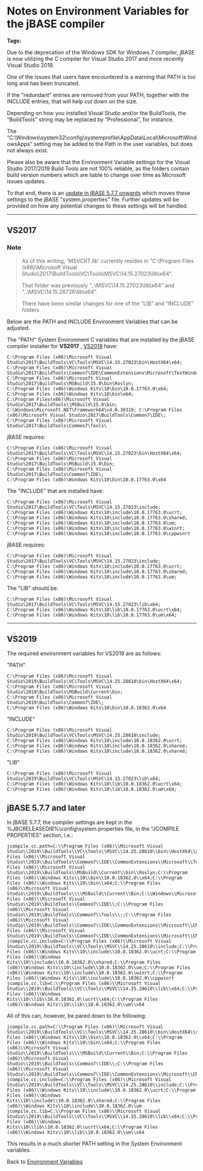 # Notes on Environment Variables for the jBASE compiler

<PageHeader />

**Tags:**
<badge text='path' vertical='middle' />
<badge text='windows' vertical='middle' />
<badge text='compiler' vertical='middle' />
<badge text='environment variables' vertical='middle' />

Due to the deprecation of the Windows SDK for Windows 7 compiler, jBASE is now utilizing the C compiler for Visual Studio 2017 and more recently Visual Studio 2019.

One of the issues that users have encountered is a warning that PATH is too long and has been truncated.

If the "redundant" entries are removed from your PATH, together with the INCLUDE entries, that will help cut down on the size.

Depending on how you installed Visual Studio and/or the BuildTools, the “BuildTools” string may be replaced by “Professional”, for instance.

The “C:\Windows\system32\config\systemprofile\AppData\Local\Microsoft\WindowsApps” setting may be added to the Path in the user variables, but does not always exist.

Please also be aware that the Environment Variable settings for the Visual Studio 2017/2019 Build Tools are not 100% reliable, as the folders contain build version numbers which are liable to change over time as Microsoft issues updates.

To that end, there is an [update in jBASE 5.7.7 onwards](#jbase-577-and-later) which moves these settings to the jBASE "system.properties" file.  Further updates will be provided on how any potential changes to these settings will be handled.

* * *

## VS2017

### Note

>As of this writing, 'MSVCRT.lib' currently resides in “C:\Program Files (x86)\Microsoft Visual Studio\2017\BuildTools\VC\Tools\MSVC\14.15.27023\lib\x64”.
>
>That folder was previously “..\MSVC\14.15.27023\lib\x64” and "..\MSVC\14.15.26726\lib\x64”.
>
>There have been similar changes for one of the “LIB” and “INCLUDE” folders

Below are the PATH and INCLUDE Environment Variables that can be adjusted.

The "PATH" System Environment C variables that are installed by the jBASE compiler installer for **VS2017** , [VS2019](#vs2019) have:

```
C:\Program Files (x86)\Microsoft Visual Studio\2017\BuildTools\VC\Tools\MSVC\14.15.27023\bin\HostX64\x64;
C:\Program Files (x86)\Microsoft Visual Studio\2017\BuildTools\Common7\IDE\CommonExtensions\Microsoft\TestWindow;
C:\Program Files (x86)\Microsoft Visual Studio\2017\BuildTools\MSBuild\15.0\bin\Roslyn;
C:\Program Files (x86)\Windows Kits\10\bin\10.0.17763.0\x64;
C:\Program Files (x86)\Windows Kits\10\bin\x64;
C:\Program Files(x86)\Microsoft Visual Studio\2017\BuildTools\\MSBuild\15.0\bin;
C:\Windows\Microsoft.NET\Framework64\v4.0.30319; C:\Program Files (x86)\Microsoft Visual Studio\2017\BuildTools\Common7\IDE\;
C:\Program Files (x86)\Microsoft Visual Studio\2017\BuildTools\Common7\Tools\
```

jBASE requires:

```
C:\Program Files (x86)\Microsoft Visual Studio\2017\BuildTools\VC\Tools\MSVC\14.15.27023\bin\HostX64\x64;
C:\Program Files (x86)\Microsoft Visual Studio\2017\BuildTools\MSBuild\15.0\bin;
C:\Program Files (x86)\Microsoft Visual Studio\2017\BuildTools\Common7\IDE\;
C:\Program Files (x86)\Windows Kits\10\bin\10.0.17763.0\x64
```

The "INCLUDE" that are installed have:

```
C:\Program Files (x86)\Microsoft Visual Studio\2017\BuildTools\VC\Tools\MSVC\14.15.27023\include;
C:\Program Files (x86)\Windows Kits\10\include\10.0.17763.0\ucrt;
C:\Program Files (x86)\Windows Kits\10\include\10.0.17763.0\shared;
C:\Program Files (x86)\Windows Kits\10\include\10.0.17763.0\um;
C:\Program Files (x86)\Windows Kits\10\include\10.0.17763.0\winrt;
C:\Program Files (x86)\Windows Kits\10\include\10.0.17763.0\cppwinrt
```

jBASE requires:

```
C:\Program Files (x86)\Microsoft Visual Studio\2017\BuildTools\VC\Tools\MSVC\14.15.27023\include;
C:\Program Files (x86)\Windows Kits\10\include\10.0.17763.0\ucrt;
C:\Program Files (x86)\Windows Kits\10\include\10.0.17763.0\shared;
C:\Program Files (x86)\Windows Kits\10\include\10.0.17763.0\um;
```

The "LIB" should be:

```
C:\Program Files (x86)\Microsoft Visual Studio\2017\BuildTools\VC\Tools\MSVC\14.15.27023\lib\x64;
C:\Program Files (x86)\Windows Kits\10\lib\10.0.17763.0\ucrt\x64;
C:\Program Files (x86)\Windows Kits\10\lib\10.0.17763.0\um\x64;
```

* * *

## VS2019

The required environment variables for VS2019 are as follows:

"PATH"

```
C:\Program Files (x86)\Microsoft Visual Studio\2019\BuildTools\VC\Tools\MSVC\14.25.28610\bin\HostX64\x64;
C:\Program Files (x86)\Microsoft Visual Studio\2019\BuildTools\MSBuild\Current\bin;
C:\Program Files (x86)\Microsoft Visual Studio\2019\BuildTools\Common7\IDE\;
C:\Program Files (x86)\Windows Kits\10\bin\10.0.18362.0\x64
```

"INCLUDE"

```
C:\Program Files (x86)\Microsoft Visual Studio\2019\BuildTools\VC\Tools\MSVC\14.25.28610\include;
C:\Program Files (x86)\Windows Kits\10\include\10.0.18362.0\ucrt;
C:\Program Files (x86)\Windows Kits\10\include\10.0.18362.0\shared;
C:\Program Files (x86)\Windows Kits\10\include\10.0.18362.0\shared;
```

"LIB"

```
C:\Program Files (x86)\Microsoft Visual Studio\2019\BuildTools\VC\Tools\MSVC\14.15.27023\lib\x64;
C:\Program Files (x86)\Windows Kits\10\lib\10.0.18362.0\ucrt\x64;
C:\Program Files (x86)\Windows Kits\10\lib\10.0.18362.0\um\x64;
```

## jBASE 5.7.7 and later

In jBASE 5.7.7, the compiler settings are kept in the %JBCRELEASEDIR%\config\system.properties file, in the "JCOMPILE PROPERTIES" section, i.e.:

```
jcompile.cc.path=C:\\Program Files (x86)\\Microsoft Visual Studio\\2019\\BuildTools\\VC\\Tools\\MSVC\\14.25.28610\\bin\\HostX64\\x64;C:\\Program Files (x86)\\Microsoft Visual Studio\\2019\\BuildTools\\Common7\\IDE\\CommonExtensions\\Microsoft\\TestWindow;C:\\Program Files (x86)\\Microsoft Visual Studio\\2019\\BuildTools\\MSBuild\\Current\\bin\\Roslyn;C:\\Program Files (x86)\\Windows Kits\\10\\bin\\10.0.18362.0\\x64;C:\\Program Files (x86)\\Windows Kits\\10\\bin\\x64;C:\\Program Files (x86)\\Microsoft Visual Studio\\2019\\BuildTools\\\\MSBuild\\Current\\Bin;C:\\Windows\\Microsoft.NET\\Framework64\\v4.0.30319;C:\\Program Files (x86)\\Microsoft Visual Studio\\2019\\BuildTools\\Common7\\IDE\\;C:\\Program Files (x86)\\Microsoft Visual Studio\\2019\\BuildTools\\Common7\\Tools\\;;C:\\Program Files (x86)\\Microsoft Visual Studio\\2019\\BuildTools\\Common7\\IDE\\CommonExtensions\\Microsoft\\CMake\\CMake\\bin;C:\\Program Files (x86)\\Microsoft Visual Studio\\2019\\BuildTools\\Common7\\IDE\\CommonExtensions\\Microsoft\\CMake\\Ninja
jcompile.cc.include=C:\\Program Files (x86)\\Microsoft Visual Studio\\2019\\BuildTools\\VC\\Tools\\MSVC\\14.25.28610\\include;C:\\Program Files (x86)\\Windows Kits\\10\\include\\10.0.18362.0\\ucrt;C:\\Program Files (x86)\\Windows Kits\\10\\include\\10.0.18362.0\\shared;C:\\Program Files (x86)\\Windows Kits\\10\\include\\10.0.18362.0\\um;C:\\Program Files (x86)\\Windows Kits\\10\\include\\10.0.18362.0\\winrt;C:\\Program Files (x86)\\Windows Kits\\10\\include\\10.0.18362.0\\cppwinrt
jcompile.cc.lib=C:\\Program Files (x86)\\Microsoft Visual Studio\\2019\\BuildTools\\VC\\Tools\\MSVC\\14.25.28610\\lib\\x64;C:\\Program Files (x86)\\Windows Kits\\10\\lib\\10.0.18362.0\\ucrt\\x64;C:\\Program Files (x86)\\Windows Kits\\10\\lib\\10.0.18362.0\\um\\x64
```

All of this can, however, be pared  down to the following:

```
jcompile.cc.path=C:\\Program Files (x86)\\Microsoft Visual Studio\\2019\\BuildTools\\VC\\Tools\\MSVC\\14.25.28610\\bin\\HostX64\\x64;C:\\Program Files (x86)\\Windows Kits\\10\\bin\\10.0.18362.0\\x64;C:\\Program Files (x86)\\Windows Kits\\10\\bin\\x64;C:\\Program Files (x86)\\Microsoft Visual Studio\\2019\\BuildTools\\\\MSBuild\\Current\\Bin;C:\\Program Files (x86)\\Microsoft Visual Studio\\2019\\BuildTools\\Common7\\IDE\\;C:\\Program Files (x86)\\Microsoft Visual Studio\\2019\\BuildTools\\Common7\\IDE\\CommonExtensions\\Microsoft\\CMake\\CMake\\bin
jcompile.cc.include=C:\\Program Files (x86)\\Microsoft Visual Studio\\2019\\BuildTools\\VC\\Tools\\MSVC\\14.25.28610\\include;C:\\Program Files (x86)\\Windows Kits\\10\\include\\10.0.18362.0\\ucrt;C:\\Program Files (x86)\\Windows Kits\\10\\include\\10.0.18362.0\\shared;C:\\Program Files (x86)\\Windows Kits\\10\\include\\10.0.18362.0\\um
jcompile.cc.lib=C:\\Program Files (x86)\\Microsoft Visual Studio\\2019\\BuildTools\\VC\\Tools\\MSVC\\14.25.28610\\lib\\x64;C:\\Program Files (x86)\\Windows Kits\\10\\lib\\10.0.18362.0\\ucrt\\x64;C:\\Program Files (x86)\\Windows Kits\\10\\lib\\10.0.18362.0\\um\\x64
```

This results in a much shorter PATH setting in the System Environment variables.  

Back to [Environment Variables](./../README.md)
